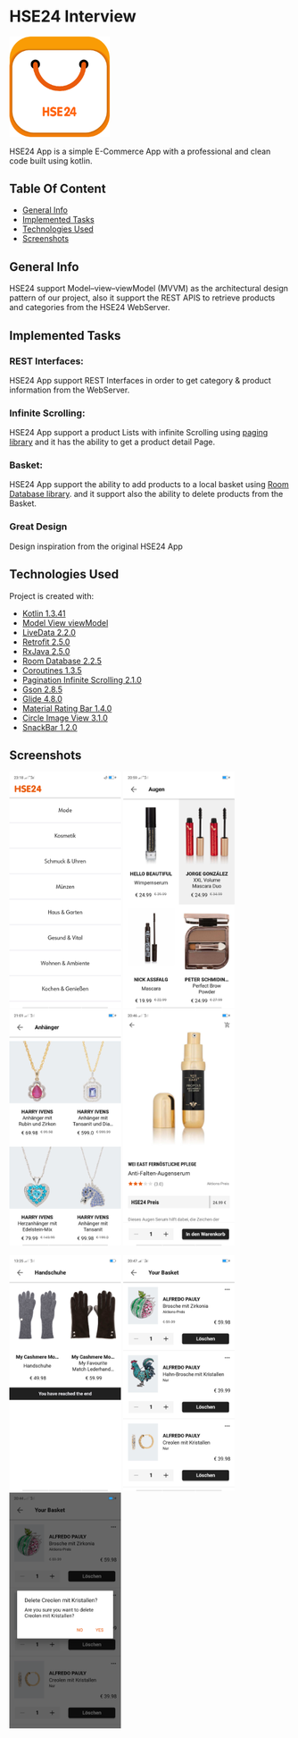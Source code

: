 # HSE24 Interview

<img src="screenshots/hse24_design_logo.png" width="180">

HSE24 App is a simple E-Commerce App with a professional and clean code built using kotlin.

## Table Of Content

* [General Info](#general-info)
* [Implemented Tasks](#implemented-tasks)
* [Technologies Used](#technologies-used)
* [Screenshots](#screenshots)

## General Info

HSE24 support Model–view–viewModel (MVVM) as the architectural design pattern of our project, also it support the REST APIS to retrieve products and categories from the HSE24 WebServer.

## Implemented Tasks

### REST Interfaces:

HSE24 App support REST Interfaces in order to get category & product information from the WebServer.

### Infinite Scrolling:

HSE24 App support a product Lists with infinite Scrolling using [paging library](https://github.com/mirmilad/paging-coroutine) and it has the ability to get a product detail Page.

### Basket:

HSE24 App support the ability to add products to a local basket using [Room Database library](https://developer.android.com/jetpack/androidx/releases/room). and it support also the ability to delete products from the Basket.

### Great Design

Design inspiration from the original HSE24 App

## Technologies Used

Project is created with:

* [Kotlin 1.3.41](https://github.com/kotlin)
* [Model View viewModel](https://github.com/taehwandev/LifecycleExtensions)
* [LiveData 2.2.0](https://github.com/taehwandev/LifecycleExtensions)
* [Retrofit 2.5.0](https://github.com/square/retrofit)
* [RxJava 2.5.0](https://github.com/ReactiveX/RxAndroid)
* [Room Database 2.2.5](https://developer.android.com/jetpack/androidx/releases/room)
* [Coroutines 1.3.5](https://developer.android.com/jetpack/androidx/releases/room)
* [Pagination Infinite Scrolling 2.1.0](https://github.com/mirmilad/paging-coroutine)
* [Gson 2.8.5](https://github.com/google/gson)
* [Glide 4.8.0](https://github.com/bumptech/glide)
* [Material Rating Bar 1.4.0](https://github.com/zhanghai/MaterialRatingBar)
* [Circle Image View 3.1.0](https://github.com/hdodenhof/CircleImageView)
* [SnackBar 1.2.0](https://material.io/components/snackbars)

## Screenshots

<img src="screenshots/1.png" width="200"> <img src="screenshots/2.png" width="200"> <img src="screenshots/3.png" width="200"> <img src="screenshots/4.png" width="200">

<img src="screenshots/5.png" width="200"> <img src="screenshots/6.png" width="200"> <img src="screenshots/7.png" width="200">


